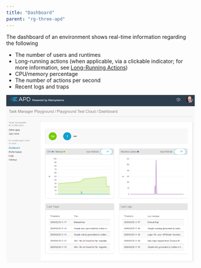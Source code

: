 ```yaml
---
title: "Dashboard"
parent: "rg-three-apd"
---
```


The dashboard of an environment shows real-time information regarding the following

* The number of users and runtimes
* Long-running actions (when applicable, via a clickable indicator; for more information, see [Long-Running Actions](rg-three-long-running-actions))
* CPU/memory percentage
* The number of actions per second
* Recent logs and traps

 ![](attachments/rg-three/dashboard.png)
